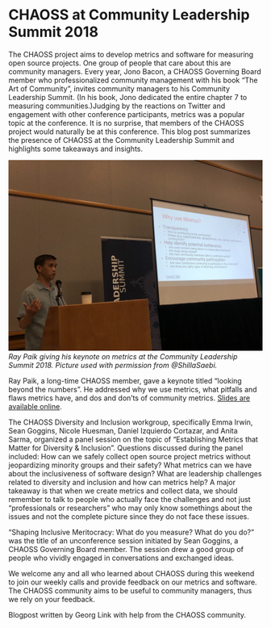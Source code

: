 # CHAOSS at Community Leadership Summit 2018

The CHAOSS project aims to develop metrics and software for measuring open source projects. One group of people that care about this are community managers. Every year, Jono Bacon, a CHAOSS Governing Board member who professionalized community management with his book “The Art of Community”, invites community managers to his Community Leadership Summit. (In his book, Jono dedicated the entire chapter 7 to measuring communities.)Judging by the reactions on Twitter and engagement with other conference participants, metrics was a popular topic at the conference. It is no surprise, that members of the CHAOSS project would naturally be at this conference. This blog post summarizes the presence of CHAOSS at the Community Leadership Summit and highlights some takeaways and insights.

![Picture from conference](20180720_clsummit.jpg "Ray Paik giving his keynote on metrics at the Community Leadership Summit 2018. Picture used with permission from @ShillaSaebi.")
*Ray Paik giving his keynote on metrics at the Community Leadership Summit 2018. Picture used with permission from @ShillaSaebi.*

Ray Paik, a long-time CHAOSS member, gave a keynote titled “looking beyond the numbers”. He addressed why we use metrics, what pitfalls and flaws metrics have, and dos and don’ts of community metrics. [Slides are available online](20180720_clsummit.pdf).

The CHAOSS Diversity and Inclusion workgroup, specifically Emma Irwin, Sean Goggins, Nicole Huesman, Daniel Izquierdo Cortazar, and Anita Sarma, organized a panel session on the topic of “Establishing Metrics that Matter for Diversity & Inclusion”. Questions discussed during the panel included: How can we safely collect open source project metrics without jeopardizing minority groups and their safety? What metrics can we have about the inclusiveness of software design? What are leadership challenges related to diversity and inclusion and how can metrics help? A major takeaway is that when we create metrics and collect data, we should remember to talk to people who actually face the challenges and not just “professionals or researchers” who may only know somethings about the issues and not the complete picture since they do not face these issues.

“Shaping Inclusive Meritocracy: What do you measure? What do you do?” was the title of an unconference session initiated by Sean Goggins, a CHAOSS Governing Board member. The session drew a good group of people who vividly engaged in conversations and exchanged ideas.

We welcome any and all who learned about CHAOSS during this weekend to join our weekly calls and provide feedback on our metrics and software. The CHAOSS community aims to be useful to community managers, thus we rely on your feedback.


Blogpost written by Georg Link with help from the CHAOSS community.
